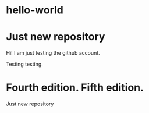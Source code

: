 # hello-world

# Just new repository

Hi! 
I am just testing the github account.

Testing testing. 


Fourth edition.
Fifth edition.
=======
Just new repository


